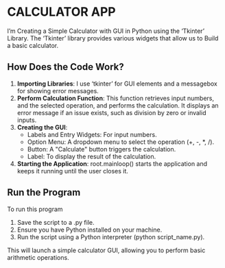 # CALCULATOR APP

I’m Creating a Simple Calculator with GUI in Python using the ‘Tkinter’ Library. The ‘Tkinter’ library provides various widgets that allow us to Build a basic calculator.

## How Does the Code Work?

1. **Importing Libraries**: I use ‘tkinter’ for GUI elements and a messagebox for showing error messages.
2. **Perform Calculation Function**: This function retrieves input numbers, and the selected operation, and performs the calculation. It displays an error message if an issue exists, such as division by zero or invalid inputs.
3. **Creating the GUI**:
   - Labels and Entry Widgets: For input numbers.
   - Option Menu: A dropdown menu to select the operation (+, -, *, /).
   - Button: A "Calculate" button triggers the calculation.
   - Label: To display the result of the calculation.
4. **Starting the Application**: root.mainloop() starts the application and keeps it running until the user closes it.

## Run the Program

To run this program
1.	Save the script to a .py file.
2.	Ensure you have Python installed on your machine.
3.	Run the script using a Python interpreter (python script_name.py).

This will launch a simple calculator GUI, allowing you to perform basic arithmetic operations.
